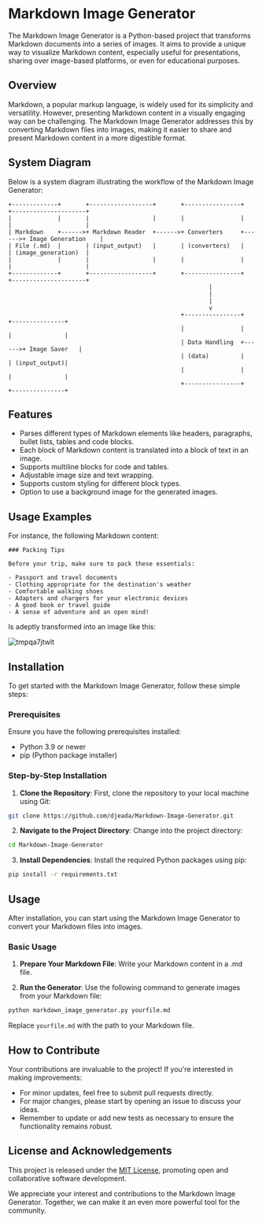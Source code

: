 # Markdown Image Generator

The Markdown Image Generator is a Python-based project that transforms Markdown documents into a series of images. It aims to provide a unique way to visualize Markdown content, especially useful for presentations, sharing over image-based platforms, or even for educational purposes.

## Overview

Markdown, a popular markup language, is widely used for its simplicity and versatility. However, presenting Markdown content in a visually engaging way can be challenging. The Markdown Image Generator addresses this by converting Markdown files into images, making it easier to share and present Markdown content in a more digestible format.

## System Diagram

Below is a system diagram illustrating the workflow of the Markdown Image Generator:

```
+-------------+       +------------------+       +----------------+       +---------------------+
|             |       |                  |       |                |       |                     |
| Markdown    +------>+ Markdown Reader  +------>+ Converters     +------>+ Image Generation    |
| File (.md)  |       | (input_output)   |       | (converters)   |       | (image_generation)  |
|             |       |                  |       |                |       |                     |
+-------------+       +------------------+       +----------------+       +---------------------+
                                                         |       
                                                         |       
                                                         |       
                                                         v       
                                                 +----------------+       +---------------+
                                                 |                |       |               |
                                                 | Data Handling  +------>+ Image Saver   |
                                                 | (data)         |       | (input_output)|
                                                 |                |       |               |
                                                 +----------------+       +---------------+
```

## Features

- Parses different types of Markdown elements like headers, paragraphs, bullet lists, tables and code blocks.
- Each block of Markdown content is translated into a block of text in an image.
- Supports multiline blocks for code and tables.
- Adjustable image size and text wrapping.
- Supports custom styling for different block types.
- Option to use a background image for the generated images.

## Usage Examples

For instance, the following Markdown content:

```
### Packing Tips

Before your trip, make sure to pack these essentials:

- Passport and travel documents
- Clothing appropriate for the destination's weather
- Comfortable walking shoes
- Adapters and chargers for your electronic devices
- A good book or travel guide
- A sense of adventure and an open mind!
```

Is adeptly transformed into an image like this:

![tmpqa7jtwlt](https://github.com/djeada/Markdown-Image-Generator/assets/37275728/f0bf1aa4-d9ff-4561-ac19-2ba2cede88fd)

## Installation

To get started with the Markdown Image Generator, follow these simple steps:

### Prerequisites

Ensure you have the following prerequisites installed:
- Python 3.9 or newer
- pip (Python package installer)

### Step-by-Step Installation

1. **Clone the Repository**: First, clone the repository to your local machine using Git:

```bash
git clone https://github.com/djeada/Markdown-Image-Generator.git
```

2. **Navigate to the Project Directory**: Change into the project directory:

```bash
cd Markdown-Image-Generator
```

3. **Install Dependencies**: Install the required Python packages using pip:

```bash
pip install -r requirements.txt
```

## Usage

After installation, you can start using the Markdown Image Generator to convert your Markdown files into images.

### Basic Usage

1. **Prepare Your Markdown File**: Write your Markdown content in a .md file.

2. **Run the Generator**: Use the following command to generate images from your Markdown file:

```bash
python markdown_image_generator.py yourfile.md
```

Replace `yourfile.md` with the path to your Markdown file.


## How to Contribute

Your contributions are invaluable to the project! If you're interested in making improvements:

- For minor updates, feel free to submit pull requests directly.
- For major changes, please start by opening an issue to discuss your ideas.
- Remember to update or add new tests as necessary to ensure the functionality remains robust.

## License and Acknowledgements

This project is released under the [MIT License](https://choosealicense.com/licenses/mit/), promoting open and collaborative software development.

We appreciate your interest and contributions to the Markdown Image Generator. Together, we can make it an even more powerful tool for the community.
